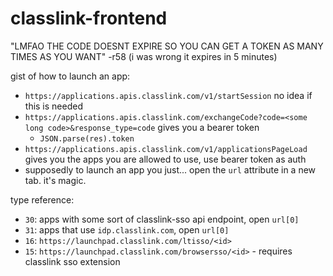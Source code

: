 # classlink-frontend

"LMFAO THE CODE DOESNT EXPIRE SO YOU CAN GET A TOKEN AS MANY TIMES AS YOU WANT" -r58 (i was wrong it expires in 5 minutes)

gist of how to launch an app:
 - `https://applications.apis.classlink.com/v1/startSession` no idea if this is needed
 - `https://applications.apis.classlink.com/exchangeCode?code=<some long code>&response_type=code` gives you a bearer token
   - `JSON.parse(res).token`
 - `https://applications.apis.classlink.com/v1/applicationsPageLoad` gives you the apps you are allowed to use, use bearer token as auth
 - supposedly to launch an app you just... open the `url` attribute in a new tab. it's magic.


type reference:
 - `30`: apps with some sort of classlink-sso api endpoint, open `url[0]`
 - `31`: apps that use `idp.classlink.com`, open `url[0]`
 - `16`: `https://launchpad.classlink.com/ltisso/<id>`
 - `15`: `https://launchpad.classlink.com/browsersso/<id>` - requires classlink sso extension
